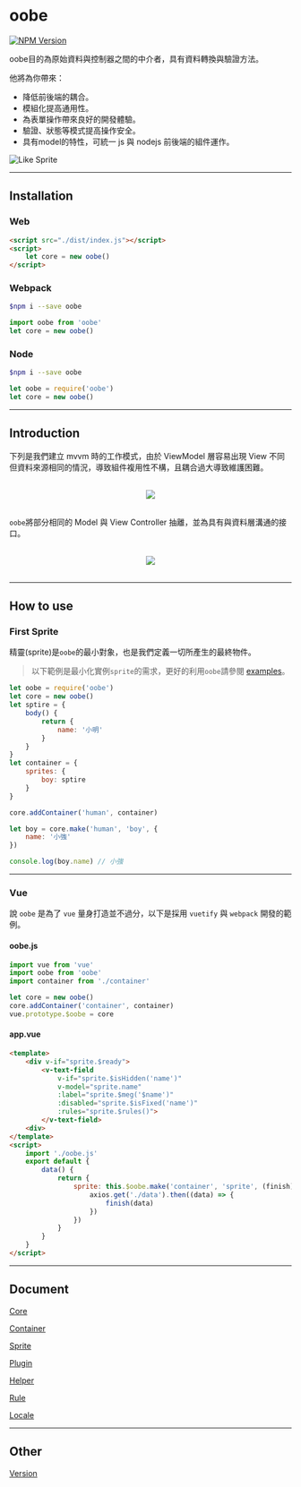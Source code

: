 # oobe

[![NPM Version][npm-image]][npm-url]

oobe目的為原始資料與控制器之間的中介者，具有資料轉換與驗證方法。

他將為你帶來：

* 降低前後端的耦合。
* 模組化提高通用性。
* 為表單操作帶來良好的開發體驗。
* 驗證、狀態等模式提高操作安全。
* 具有model的特性，可統一 js 與 nodejs 前後端的組件運作。

![Like Sprite][LinkSpriteImg]

---

## Installation

### Web

```html
<script src="./dist/index.js"></script>
<script>
    let core = new oobe()
</script>
```

### Webpack

```bash
$npm i --save oobe
```

```js
import oobe from 'oobe'
let core = new oobe()
```

### Node
```bash
$npm i --save oobe
```

```js
let oobe = require('oobe')
let core = new oobe()
```

---

## Introduction

下列是我們建立 mvvm 時的工作模式，由於 ViewModel 層容易出現 View 不同但資料來源相同的情況，導致組件複用性不構，且耦合過大導致維護困難。

<br>
<div style="text-align: center">
    <img src="https://softchef.github.io/oobe/assets/oobe1.png">
</div>
<br>

`oobe`將部分相同的 Model 與 View Controller 抽離，並為具有與資料層溝通的接口。

<br>
<div style="text-align: center">
    <img src="https://softchef.github.io/oobe/assets/oobe2.png">
</div>
<br>

---

## How to use

### First Sprite

精靈(sprite)是`oobe`的最小對象，也是我們定義一切所產生的最終物件。

> 以下範例是最小化實例`sprite`的需求，更好的利用`oobe`請參閱 [examples](https://github.com/SoftChef/oobe/tree/master/examples/)。

```js
let oobe = require('oobe')
let core = new oobe()
let sptire = {
    body() {
        return {
            name: '小明'
        }
    }
}
let container = {
    sprites: {
        boy: sptire
    }
}

core.addContainer('human', container)

let boy = core.make('human', 'boy', {
    name: '小強'
})

console.log(boy.name) // 小強
```

---

### Vue

說 `oobe` 是為了 `vue` 量身打造並不過分，以下是採用 `vuetify` 與 `webpack` 開發的範例。

#### oobe.js

```js
import vue from 'vue'
import oobe from 'oobe'
import container from './container'

let core = new oobe()
core.addContainer('container', container)
vue.prototype.$oobe = core
```

#### app.vue

```html
<template>
    <div v-if="sprite.$ready">
        <v-text-field
            v-if="sprite.$isHidden('name')"
            v-model="sprite.name"
            :label="sprite.$meg('$name')"
            :disabled="sprite.$isFixed('name')"
            :rules="sprite.$rules()">
        </v-text-field>
    <div>
</template>
<script>
    import './oobe.js'
    export default {
        data() {
            return {
                sprite: this.$oobe.make('container', 'sprite', (finish) => {
                    axios.get('./data').then((data) => {
                        finish(data)
                    })
                })
            }
        }
    }
</script>
```

---

## Document

[Core](https://softchef.github.io/oobe/document/document)

[Container](https://softchef.github.io/oobe/document/document)

[Sprite](https://softchef.github.io/oobe/document/document)

[Plugin](https://softchef.github.io/oobe/document/document)

[Helper](https://softchef.github.io/oobe/document/document)

[Rule](https://softchef.github.io/oobe/document/document)

[Locale](https://softchef.github.io/oobe/document/document)

---

## Other

[Version](https://softchef.github.io/oobe/assets/version)

[LinkSpriteImg]: https://softchef.github.io/oobe/assets/like_sprite.jpg
[Flow]: https://softchef.github.io/oobe/document/flow.png
[npm-image]: https://img.shields.io/npm/v/oobe.svg
[npm-url]: https://npmjs.org/package/oobe
